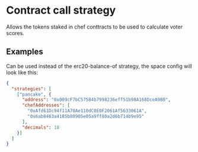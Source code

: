 # Contract call strategy

Allows the tokens staked in chef conttracts to be used to calculate voter scores.

## Examples

Can be used instead of the erc20-balance-of strategy, the space config will look like this:

```JSON
{
  "strategies": [
    ["pancake", {
      "address": "0x009cF7bC57584b7998236eff51b98A168DceA9B0",
      "chefAddresses": [
        "0xAfd61Dc94f11A70Ae110dC0E0F2061Af5633061A",
        "0x6ab8463a4185b80905e05a9ff80a2d6b714b9e95"
      ],
      "decimals": 18
    }]
  ]
}
```
